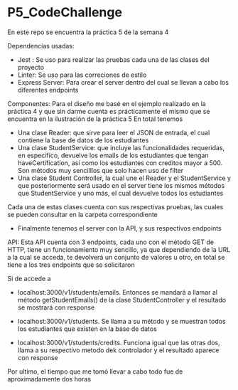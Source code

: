 # P5_CodeChallenge
En este repo se encuentra la práctica 5 de la semana 4

Dependencias usadas:
- Jest : Se uso para realizar las pruebas cada una de las clases del proyecto
- Linter: Se uso para las correciones de estilo 
- Express Server: Para crear el server dentro del cual se llevan a cabo los diferentes endpoints

Componentes:
Para el diseño me basé en el ejemplo realizado en la práctica 4 y que sin darme cuenta es prácticamente el mismo que
se encuentra en la ilustración de la práctica 5
En total tenemos
- Una clase Reader: que sirve para leer el JSON de entrada, el cual contiene la base de datos de los estudiantes
- Una clase StudentService: que incluye las funcionalidades requeridas, en especifico, devuelve los emails de los estudiantes
que tengan haveCertification, así como los estudiantes con creditos mayor a 500. Son métodos muy sencilllos que solo hacen uso de filter
- Una clase Student Controller, la cual une el Reader y el StudentService y que posteriormente será usado en el server
tiene los mismos métodos que StudentService y uno más, el cual devuelve todos los estudiantes 

Cada una de estas clases cuenta con sus respectivas pruebas, las cuales se pueden consultar en la carpeta correspondiente

- Finalmente tenemos el server con la API, y sus respectivos endpoints

API:
Esta API cuenta con 3 endpoints, cada uno con el método GET de HTTP, tiene un funcionamiento muy sencillo, ya que dependiendo de la
URL a la cual se acceda, te devolverá un conjunto de valores u otro, en total se tiene a los tres endpoints que se solicitaron

Si de accede a

- localhost:3000/v1/students/emails. Entonces se mandará a llamar al método getStudentEmails() de la clase StudentController
y el resultado se mostrará con response

- localhost:3000/v1/students. Se llama a su método y se muestran todos los estudiantes que existen en la base de datos

- localhost:3000/v1/students/credits. Funciona igual que las otras dos, llama a su respectivo metodo dek controlador y el 
resultado aparece con response


Por ultimo, el tiempo que me tomó llevar a cabo todo fue de aproximadamente dos horas
